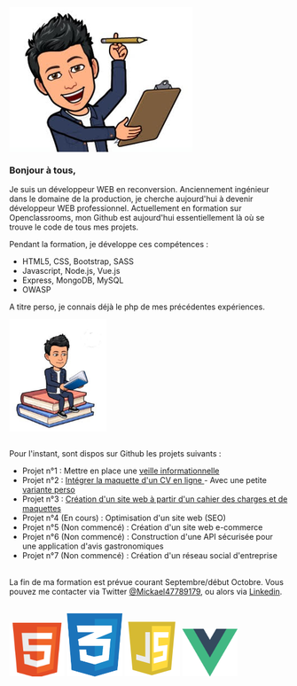 <img src="https://github.com/Mikev60/Mikev60/blob/master/Capture.PNG" align="center" />

### Bonjour à tous, 

Je suis un développeur WEB en reconversion. Anciennement ingénieur dans le domaine de la production, je cherche aujourd'hui à devenir développeur WEB professionnel. 
Actuellement en formation sur Openclassrooms, mon Github est aujourd'hui essentiellement là où se trouve le code de tous mes projets.

Pendant la formation, je développe ces compétences :
- HTML5, CSS, Bootstrap, SASS
- Javascript, Node.js, Vue.js
- Express, MongoDB, MySQL
- OWASP
  
A titre perso, je connais déjà le php de mes précédentes expériences.

 <img src="https://github.com/Mikev60/Mikev60/blob/master/Capture2.PNG" align="center" />


<br />Pour l'instant, sont dispos sur Github les projets suivants : 

- Projet n°1 : Mettre en place une <a href="https://twitter.com/Mickael47789179">veille informationnelle</a>
- Projet n°2 : <a href="https://mikev60.github.io/OC_Projet_2_CV/">Intégrer la maquette d'un CV en ligne </a> - Avec une petite <a href="https://mikev60.github.io/CV_Perso/">variante perso</a>
- Projet n°3 : <a href="https://mikev60.github.io/OC_Projet_3_OMF/">Création d'un site web à partir d'un cahier des charges et de maquettes</a>
- Projet n°4 (En cours) : Optimisation d'un site web (SEO)
- Projet n°5 (Non commencé) : Création d'un site web e-commerce
- Projet n°6 (Non commencé) : Construction d'une API sécurisée pour une application d'avis gastronomiques
- Projet n°7 (Non commencé) : Création d'un réseau social d'entreprise

<br />La fin de ma formation est prévue courant Septembre/début Octobre. Vous pouvez me contacter via Twitter <a href="https://twitter.com/Mickael47789179">@Mickael47789179</a>, ou alors via <a href="https://www.linkedin.com/in/mickael-vermand-3351ba88/">Linkedin</a>.

<br /><img height:100 width=100 src="https://github.com/Mikev60/Mikev60/blob/master/HTML5.png" /> <img height:100 width=100 src="https://github.com/Mikev60/Mikev60/blob/master/CSS3.png" /> <img height:100 width=100 src="https://github.com/Mikev60/Mikev60/blob/master/js.png" /> <img height:100 width=100 src="https://github.com/Mikev60/Mikev60/blob/master/1200px-Vue.js_Logo_2.svg.png" /> 
